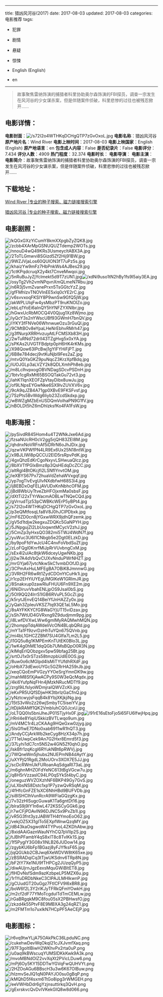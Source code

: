 
---
title: 猎凶风河谷(2017)
date: 2017-08-03
updated: 2017-08-03
categories: 电影推荐
tags:
- 犯罪
- 剧情
- 悬疑
- 惊悚

- English (English)
- en
---


> 故事聚焦雷纳饰演的捕猎者科里协助奥尔森饰演的FBI探员，调查一宗发生在风河谷的少女谋杀案，但是伴随案件侦破，科里悲惨的过往也被残忍掀开……

## **电影详情**：

**电影封面**：<img src="https://image.tmdb.org/t/p/w200/s72I2o4WTHKqDCHgQTP7zGvOxoL.jpg" alt="/s72I2o4WTHKqDCHgQTP7zGvOxoL.jpg" title="/s72I2o4WTHKqDCHgQTP7zGvOxoL.jpg">
**电影名称**：猎凶风河谷
**原产地片名**：Wind River
**电影上映时间**：2017-08-03
**电影上映国家**：English (English)
**原产地语言**：en
**包含成人内容**：False
**是否纪录片**：False
**电影评分**：7.434
**评分人数**：4909
**热门程度**：32.374
**电影时长**：
**电影导演**：
**电影主演**：
**电影简介**：故事聚焦雷纳饰演的捕猎者科里协助奥尔森饰演的FBI探员，调查一宗发生在风河谷的少女谋杀案，但是伴随案件侦破，科里悲惨的过往也被残忍掀开……

## **下载地址**：
[Wind River |专业的种子搜索、磁力链接搜索引擎](https://movie.amd794.com:2083/?search=Wind%20River&ordering=&mode=match_phrase&page_size=10&page=1)

[猎凶风河谷 |专业的种子搜索、磁力链接搜索引擎](https://movie.amd794.com:2083/?search=%E7%8C%8E%E5%87%B6%E9%A3%8E%E6%B2%B3%E8%B0%B7&ordering=&mode=match_phrase&page_size=10&page=1)
 

## **电影剧照**：
<img src="https://image.tmdb.org/t/p/original/kQGxGXzYiCumY8kmXXpgbZyZQK8.jpg" alt="/kQGxGXzYiCumY8kmXXpgbZyZQK8.jpg" title="/kQGxGXzYiCumY8kmXXpgbZyZQK8.jpg"><img src="https://image.tmdb.org/t/p/original/zcbb4XArMpGSNUQUZTdemp2WOTs.jpg" alt="/zcbb4XArMpGSNUQUZTdemp2WOTs.jpg" title="/zcbb4XArMpGSNUQUZTdemp2WOTs.jpg"><img src="https://image.tmdb.org/t/p/original/nnouD4wQ49KRs3UsmeycltABX3A.jpg" alt="/nnouD4wQ49KRs3UsmeycltABX3A.jpg" title="/nnouD4wQ49KRs3UsmeycltABX3A.jpg"><img src="https://image.tmdb.org/t/p/original/2ToTLGmwvi8SGizd5Zf2Hij91BW.jpg" alt="/2ToTLGmwvi8SGizd5Zf2Hij91BW.jpg" title="/2ToTLGmwvi8SGizd5Zf2Hij91BW.jpg"><img src="https://image.tmdb.org/t/p/original/9WZJVjaLos60QUION3fT7uPz5s.jpg" alt="/9WZJVjaLos60QUION3fT7uPz5s.jpg" title="/9WZJVjaLos60QUION3fT7uPz5s.jpg"><img src="https://image.tmdb.org/t/p/original/khaizYw9mFz7HbPnkWs4AJBes29.jpg" alt="/khaizYw9mFz7HbPnkWs4AJBes29.jpg" title="/khaizYw9mFz7HbPnkWs4AJBes29.jpg"><img src="https://image.tmdb.org/t/p/original/1ctKPqdcruqX2y4kt7CnveMwqoi.jpg" alt="/1ctKPqdcruqX2y4kt7CnveMwqoi.jpg" title="/1ctKPqdcruqX2y4kt7CnveMwqoi.jpg"><img src="https://image.tmdb.org/t/p/original/5nRuBuJyZjYcImekt5d9T7zUN1.jpg" alt="/5nRuBuJyZjYcImekt5d9T7zUN1.jpg" title="/5nRuBuJyZjYcImekt5d9T7zUN1.jpg"><img src="https://image.tmdb.org/t/p/original/xdNi9uso1tN2hBy1fs9I5aiy3EA.jpg" alt="/xdNi9uso1tN2hBy1fs9I5aiy3EA.jpg" title="/xdNi9uso1tN2hBy1fs9I5aiy3EA.jpg"><img src="https://image.tmdb.org/t/p/original/osyTg2Vh2vmNPqvnXmQLmeN7Rbu.jpg" alt="/osyTg2Vh2vmNPqvnXmQLmeN7Rbu.jpg" title="/osyTg2Vh2vmNPqvnXmQLmeN7Rbu.jpg"><img src="https://image.tmdb.org/t/p/original/n6R3j5vmZvanePrxn5TsGGtcYzZ.jpg" alt="/n6R3j5vmZvanePrxn5TsGGtcYzZ.jpg" title="/n6R3j5vmZvanePrxn5TsGGtcYzZ.jpg"><img src="https://image.tmdb.org/t/p/original/gfFMhlzvTNOVlnEE5xIq0cYE2rC.jpg" alt="/gfFMhlzvTNOVlnEE5xIq0cYE2rC.jpg" title="/gfFMhlzvTNOVlnEE5xIq0cYE2rC.jpg"><img src="https://image.tmdb.org/t/p/original/v6svvxoqFKSlY8P9wnSw9GfQ5jW.jpg" alt="/v6svvxoqFKSlY8P9wnSw9GfQ5jW.jpg" title="/v6svvxoqFKSlY8P9wnSw9GfQ5jW.jpg"><img src="https://image.tmdb.org/t/p/original/akWPLUIqFw4ysMbzPT9ruKNOIZo.jpg" alt="/akWPLUIqFw4ysMbzPT9ruKNOIZo.jpg" title="/akWPLUIqFw4ysMbzPT9ruKNOIZo.jpg"><img src="https://image.tmdb.org/t/p/original/ebLq1YoEi6aInQY5hYNFZYXNlbr.jpg" alt="/ebLq1YoEi6aInQY5hYNFZYXNlbr.jpg" title="/ebLq1YoEi6aInQY5hYNFZYXNlbr.jpg"><img src="https://image.tmdb.org/t/p/original/hGwxUcRbMOCQ4V0Qjug1Xz8Wjmo.jpg" alt="/hGwxUcRbMOCQ4V0Qjug1Xz8Wjmo.jpg" title="/hGwxUcRbMOCQ4V0Qjug1Xz8Wjmo.jpg"><img src="https://image.tmdb.org/t/p/original/iyQcY3s2nYWscUBf93GWmH7bnQV.jpg" alt="/iyQcY3s2nYWscUBf93GWmH7bnQV.jpg" title="/iyQcY3s2nYWscUBf93GWmH7bnQV.jpg"><img src="https://image.tmdb.org/t/p/original/iYKY3fFNVe06WhnwueOzu3rGuQl.jpg" alt="/iYKY3fFNVe06WhnwueOzu3rGuQl.jpg" title="/iYKY3fFNVe06WhnwueOzu3rGuQl.jpg"><img src="https://image.tmdb.org/t/p/original/9CMtBOv8eYpaLHeNrEbhvRMrh47.jpg" alt="/9CMtBOv8eYpaLHeNrEbhvRMrh47.jpg" title="/9CMtBOv8eYpaLHeNrEbhvRMrh47.jpg"><img src="https://image.tmdb.org/t/p/original/g3fNurpXRRHvzuyAtLFCMSXb83H.jpg" alt="/g3fNurpXRRHvzuyAtLFCMSXb83H.jpg" title="/g3fNurpXRRHvzuyAtLFCMSXb83H.jpg"><img src="https://image.tmdb.org/t/p/original/2wTuRNd72drlI43TZgHvg5x0xYA.jpg" alt="/2wTuRNd72drlI43TZgHvg5x0xYA.jpg" title="/2wTuRNd72drlI43TZgHvg5x0xYA.jpg"><img src="https://image.tmdb.org/t/p/original/sPKAs2UVGTFBdptp0pH6HK4rKMs.jpg" alt="/sPKAs2UVGTFBdptp0pH6HK4rKMs.jpg" title="/sPKAs2UVGTFBdptp0pH6HK4rKMs.jpg"><img src="https://image.tmdb.org/t/p/original/X98Qow63lPcBwj1gYIFYHiFjPT.jpg" alt="/X98Qow63lPcBwj1gYIFYHiFjPT.jpg" title="/X98Qow63lPcBwj1gYIFYHiFjPT.jpg"><img src="https://image.tmdb.org/t/p/original/6B8e784decj9vtKuNjbl9Fes2aZ.jpg" alt="/6B8e784decj9vtKuNjbl9Fes2aZ.jpg" title="/6B8e784decj9vtKuNjbl9Fes2aZ.jpg"><img src="https://image.tmdb.org/t/p/original/mtvQ0YaGKZ9puNqcZ3KrzXpfBdq.jpg" alt="/mtvQ0YaGKZ9puNqcZ3KrzXpfBdq.jpg" title="/mtvQ0YaGKZ9puNqcZ3KrzXpfBdq.jpg"><img src="https://image.tmdb.org/t/p/original/iUOJGLp3aLVZY2k8QDLXmhPh8eb.jpg" alt="/iUOJGLp3aLVZY2k8QDLXmhPh8eb.jpg" title="/iUOJGLp3aLVZY2k8QDLXmhPh8eb.jpg"><img src="https://image.tmdb.org/t/p/original/m8LclhvpxogOBVNDagSDcvPSDnH.jpg" alt="/m8LclhvpxogOBVNDagSDcvPSDnH.jpg" title="/m8LclhvpxogOBVNDagSDcvPSDnH.jpg"><img src="https://image.tmdb.org/t/p/original/1btv1cgRxMt65BSOQTakGu72vt3.jpg" alt="/1btv1cgRxMt65BSOQTakGu72vt3.jpg" title="/1btv1cgRxMt65BSOQTakGu72vt3.jpg"><img src="https://image.tmdb.org/t/p/original/iahK11qnXEOFZpVtayDibx8uwJu.jpg" alt="/iahK11qnXEOFZpVtayDibx8uwJu.jpg" title="/iahK11qnXEOFZpVtayDibx8uwJu.jpg"><img src="https://image.tmdb.org/t/p/original/of9LNpsEYGwNke6SX9lvZUVXV6v.jpg" alt="/of9LNpsEYGwNke6SX9lvZUVXV6v.jpg" title="/of9LNpsEYGwNke6SX9lvZUVXV6v.jpg"><img src="https://image.tmdb.org/t/p/original/9cA9qJZB4A71gp0XBvE9FKSFvsf.jpg" alt="/9cA9qJZB4A71gp0XBvE9FKSFvsf.jpg" title="/9cA9qJZB4A71gp0XBvE9FKSFvsf.jpg"><img src="https://image.tmdb.org/t/p/original/7SzPts5BvWdg6liyb23ZcdSkdxp.jpg" alt="/7SzPts5BvWdg6liyb23ZcdSkdxp.jpg" title="/7SzPts5BvWdg6liyb23ZcdSkdxp.jpg"><img src="https://image.tmdb.org/t/p/original/wBWZgMZbEnUSDQmVoIhaPN9G1fV.jpg" alt="/wBWZgMZbEnUSDQmVoIhaPN9G1fV.jpg" title="/wBWZgMZbEnUSDQmVoIhaPN9G1fV.jpg"><img src="https://image.tmdb.org/t/p/original/nBOLDt5hZ6mDhlzksfKo4FA1FsW.jpg" alt="/nBOLDt5hZ6mDhlzksfKo4FA1FsW.jpg" title="/nBOLDt5hZ6mDhlzksfKo4FA1FsW.jpg">

## **电影海报**：
<img src="https://image.tmdb.org/t/p/original/pySivdR845Hom4u4T2WNkJxe6Ad.jpg" alt="/pySivdR845Hom4u4T2WNkJxe6Ad.jpg" title="/pySivdR845Hom4u4T2WNkJxe6Ad.jpg"><img src="https://image.tmdb.org/t/p/original/fzsaNUcRH0cV2gg5rjQH83ZEI8M.jpg" alt="/fzsaNUcRH0cV2gg5rjQH83ZEI8M.jpg" title="/fzsaNUcRH0cV2gg5rjQH83ZEI8M.jpg"><img src="https://image.tmdb.org/t/p/original/qhdnxNoVRFnAf5iDRrN6oJhJDix.jpg" alt="/qhdnxNoVRFnAf5iDRrN6oJhJDix.jpg" title="/qhdnxNoVRFnAf5iDRrN6oJhJDix.jpg"><img src="https://image.tmdb.org/t/p/original/qzwVKPWfPN4LR9Ex6Ux25N18ntW.jpg" alt="/qzwVKPWfPN4LR9Ex6Ux25N18ntW.jpg" title="/qzwVKPWfPN4LR9Ex6Ux25N18ntW.jpg"><img src="https://image.tmdb.org/t/p/original/x9BJLIWI8pQCCU2ElD5rsRpvPdK.jpg" alt="/x9BJLIWI8pQCCU2ElD5rsRpvPdK.jpg" title="/x9BJLIWI8pQCCU2ElD5rsRpvPdK.jpg"><img src="https://image.tmdb.org/t/p/original/4gxQhzEdKrCgoNxyvLSHwuaQlcz.jpg" alt="/4gxQhzEdKrCgoNxyvLSHwuaQlcz.jpg" title="/4gxQhzEdKrCgoNxyvLSHwuaQlcz.jpg"><img src="https://image.tmdb.org/t/p/original/8bXVTfPGlxBmz8p3QsHEdqDcZCC.jpg" alt="/8bXVTfPGlxBmz8p3QsHEdqDcZCC.jpg" title="/8bXVTfPGlxBmz8p3QsHEdqDcZCC.jpg"><img src="https://image.tmdb.org/t/p/original/aItRgl4BtOKcjfi2LSNfIYnvtOM.jpg" alt="/aItRgl4BtOKcjfi2LSNfIYnvtOM.jpg" title="/aItRgl4BtOKcjfi2LSNfIYnvtOM.jpg"><img src="https://image.tmdb.org/t/p/original/ieXBYS67Px72huaVdZehaWVxgqf.jpg" alt="/ieXBYS67Px72huaVdZehaWVxgqf.jpg" title="/ieXBYS67Px72huaVdZehaWVxgqf.jpg"><img src="https://image.tmdb.org/t/p/original/yp7ogTlvEvgUIvNXdbfwH68S3i4.jpg" alt="/yp7ogTlvEvgUIvNXdbfwH68S3i4.jpg" title="/yp7ogTlvEvgUIvNXdbfwH68S3i4.jpg"><img src="https://image.tmdb.org/t/p/original/ij8EBDxOqFELjAVUDxKnNbhcOFM.jpg" alt="/ij8EBDxOqFELjAVUDxKnNbhcOFM.jpg" title="/ij8EBDxOqFELjAVUDxKnNbhcOFM.jpg"><img src="https://image.tmdb.org/t/p/original/jBd8WbUyTtveZbHFOjxmMa0sbsF.jpg" alt="/jBd8WbUyTtveZbHFOjxmMa0sbsF.jpg" title="/jBd8WbUyTtveZbHFOjxmMa0sbsF.jpg"><img src="https://image.tmdb.org/t/p/original/dXtTi22xTYrWacmAOBLwTNQeCQd.jpg" alt="/dXtTi22xTYrWacmAOBLwTNQeCQd.jpg" title="/dXtTi22xTYrWacmAOBLwTNQeCQd.jpg"><img src="https://image.tmdb.org/t/p/original/gVrrudTjz53pCWBKcWErP5yBPt4.jpg" alt="/gVrrudTjz53pCWBKcWErP5yBPt4.jpg" title="/gVrrudTjz53pCWBKcWErP5yBPt4.jpg"><img src="https://image.tmdb.org/t/p/original/s72I2o4WTHKqDCHgQTP7zGvOxoL.jpg" alt="/s72I2o4WTHKqDCHgQTP7zGvOxoL.jpg" title="/s72I2o4WTHKqDCHgQTP7zGvOxoL.jpg"><img src="https://image.tmdb.org/t/p/original/p3eQMtfosqLfa8V8J0hJCIPDbxk.jpg" alt="/p3eQMtfosqLfa8V8J0hJCIPDbxk.jpg" title="/p3eQMtfosqLfa8V8J0hJCIPDbxk.jpg"><img src="https://image.tmdb.org/t/p/original/mF6ZD0cn8jYGxwWRX9jdhQFzemk.jpg" alt="/mF6ZD0cn8jYGxwWRX9jdhQFzemk.jpg" title="/mF6ZD0cn8jYGxwWRX9jdhQFzemk.jpg"><img src="https://image.tmdb.org/t/p/original/gV5d1tdjw2kegxuZDQKc5GaNPYH.jpg" alt="/gV5d1tdjw2kegxuZDQKc5GaNPYH.jpg" title="/gV5d1tdjw2kegxuZDQKc5GaNPYH.jpg"><img src="https://image.tmdb.org/t/p/original/5JNpgujZl2LbUoqwntMCycV2zhJ.jpg" alt="/5JNpgujZl2LbUoqwntMCycV2zhJ.jpg" title="/5JNpgujZl2LbUoqwntMCycV2zhJ.jpg"><img src="https://image.tmdb.org/t/p/original/5CmZp3yHxsQO382mi5TWJ4WdN7f.jpg" alt="/5CmZp3yHxsQO382mi5TWJ4WdN7f.jpg" title="/5CmZp3yHxsQO382mi5TWJ4WdN7f.jpg"><img src="https://image.tmdb.org/t/p/original/yuWuc3U6I1CNbgb5e2Dgt0ELzkD.jpg" alt="/yuWuc3U6I1CNbgb5e2Dgt0ELzkD.jpg" title="/yuWuc3U6I1CNbgb5e2Dgt0ELzkD.jpg"><img src="https://image.tmdb.org/t/p/original/by9poFfdYwJcU4C4nvFoVbdSuZf.jpg" alt="/by9poFfdYwJcU4C4nvFoVbdSuZf.jpg" title="/by9poFfdYwJcU4C4nvFoVbdSuZf.jpg"><img src="https://image.tmdb.org/t/p/original/zLoFQgl0KnrfMlJpRrVUvbngCxM.jpg" alt="/zLoFQgl0KnrfMlJpRrVUvbngCxM.jpg" title="/zLoFQgl0KnrfMlJpRrVUvbngCxM.jpg"><img src="https://image.tmdb.org/t/p/original/sEx4l2ulAc8tjkW6dceyUgwNKb.jpg" alt="/sEx4l2ulAc8tjkW6dceyUgwNKb.jpg" title="/sEx4l2ulAc8tjkW6dceyUgwNKb.jpg"><img src="https://image.tmdb.org/t/p/original/jl2w7A4dVbQvCUXvNnduPWrNHZT.jpg" alt="/jl2w7A4dVbQvCUXvNnduPWrNHZT.jpg" title="/jl2w7A4dVbQvCUXvNnduPWrNHZT.jpg"><img src="https://image.tmdb.org/t/p/original/mrGYja67jvtcNkwSkC1vmbDOfJD.jpg" alt="/mrGYja67jvtcNkwSkC1vmbDOfJD.jpg" title="/mrGYja67jvtcNkwSkC1vmbDOfJD.jpg"><img src="https://image.tmdb.org/t/p/original/3CPmAxHuLMFEgBA7OBiK8JmnnwG.jpg" alt="/3CPmAxHuLMFEgBA7OBiK8JmnnwG.jpg" title="/3CPmAxHuLMFEgBA7OBiK8JmnnwG.jpg"><img src="https://image.tmdb.org/t/p/original/3VRH2FR6wRt1ZydCDOnYtCuHk1i.jpg" alt="/3VRH2FR6wRt1ZydCDOnYtCuHk1i.jpg" title="/3VRH2FR6wRt1ZydCDOnYtCuHk1i.jpg"><img src="https://image.tmdb.org/t/p/original/r1cp2EHYiUYEgUMGIKeW1GRImJR.jpg" alt="/r1cp2EHYiUYEgUMGIKeW1GRImJR.jpg" title="/r1cp2EHYiUYEgUMGIKeW1GRImJR.jpg"><img src="https://image.tmdb.org/t/p/original/8Snakxup0zawRluFHUU6Fn9XE2m.jpg" alt="/8Snakxup0zawRluFHUU6Fn9XE2m.jpg" title="/8Snakxup0zawRluFHUU6Fn9XE2m.jpg"><img src="https://image.tmdb.org/t/p/original/6NiDiruvVbahENLjpOS9Jsal0bS.jpg" alt="/6NiDiruvVbahENLjpOS9Jsal0bS.jpg" title="/6NiDiruvVbahENLjpOS9Jsal0bS.jpg"><img src="https://image.tmdb.org/t/p/original/5OI9QQ24lrrS1IGB6RVuPL5GcZl.jpg" alt="/5OI9QQ24lrrS1IGB6RVuPL5GcZl.jpg" title="/5OI9QQ24lrrS1IGB6RVuPL5GcZl.jpg"><img src="https://image.tmdb.org/t/p/original/k5rytJEnvEQ14BeiYfJnHAZZy0x.jpg" alt="/k5rytJEnvEQ14BeiYfJnHAZZy0x.jpg" title="/k5rytJEnvEQ14BeiYfJnHAZZy0x.jpg"><img src="https://image.tmdb.org/t/p/original/yQah3ZpleuVKSZ7tq93QE1aL5Mo.jpg" alt="/yQah3ZpleuVKSZ7tq93QE1aL5Mo.jpg" title="/yQah3ZpleuVKSZ7tq93QE1aL5Mo.jpg"><img src="https://image.tmdb.org/t/p/original/8sAYFKKYCfG8WaGYjUT15viDzax.jpg" alt="/8sAYFKKYCfG8WaGYjUT15viDzax.jpg" title="/8sAYFKKYCfG8WaGYjUT15viDzax.jpg"><img src="https://image.tmdb.org/t/p/original/sSh7WtUD4GVRxng9Z9dudjmm9pg.jpg" alt="/sSh7WtUD4GVRxng9Z9dudjmm9pg.jpg" title="/sSh7WtUD4GVRxng9Z9dudjmm9pg.jpg"><img src="https://image.tmdb.org/t/p/original/i8LwfDVXwLWw6gmIMyRAQMwhMQN.jpg" alt="/i8LwfDVXwLWw6gmIMyRAQMwhMQN.jpg" title="/i8LwfDVXwLWw6gmIMyRAQMwhMQN.jpg"><img src="https://image.tmdb.org/t/p/original/2homppTdqAWdeliVcON4BLqbQRd.jpg" alt="/2homppTdqAWdeliVcON4BLqbQRd.jpg" title="/2homppTdqAWdeliVcON4BLqbQRd.jpg"><img src="https://image.tmdb.org/t/p/original/mYTa1Ff9zvrDzHhTuYQn675QVnb.jpg" alt="/mYTa1Ff9zvrDzHhTuYQn675QVnb.jpg" title="/mYTa1Ff9zvrDzHhTuYQn675QVnb.jpg"><img src="https://image.tmdb.org/t/p/original/mi4bL1GHCZZBM7SU4GIfa7Lm2L5.jpg" alt="/mi4bL1GHCZZBM7SU4GIfa7Lm2L5.jpg" title="/mi4bL1GHCZZBM7SU4GIfa7Lm2L5.jpg"><img src="https://image.tmdb.org/t/p/original/l1GQ5u8g1KMPEmKnTUtEK0BIo3L.jpg" alt="/l1GQ5u8g1KMPEmKnTUtEK0BIo3L.jpg" title="/l1GQ5u8g1KMPEmKnTUtEK0BIo3L.jpg"><img src="https://image.tmdb.org/t/p/original/1wK4g0hME1dqQGb7UMsBQpO0R3N.jpg" alt="/1wK4g0hME1dqQGb7UMsBQpO0R3N.jpg" title="/1wK4g0hME1dqQGb7UMsBQpO0R3N.jpg"><img src="https://image.tmdb.org/t/p/original/kIMqErlQObzgxv5pw59bfag25Bt.jpg" alt="/kIMqErlQObzgxv5pw59bfag25Bt.jpg" title="/kIMqErlQObzgxv5pw59bfag25Bt.jpg"><img src="https://image.tmdb.org/t/p/original/srtOJ1x0rSTzs58tmzpbUdIE0OS.jpg" alt="/srtOJ1x0rSTzs58tmzpbUdIE0OS.jpg" title="/srtOJ1x0rSTzs58tmzpbUdIE0OS.jpg"><img src="https://image.tmdb.org/t/p/original/8uw0o6cMGIpd4IsMiTYUfdhRXdF.jpg" alt="/8uw0o6cMGIpd4IsMiTYUfdhRXdF.jpg" title="/8uw0o6cMGIpd4IsMiTYUfdhRXdF.jpg"><img src="https://image.tmdb.org/t/p/original/oHbX73dEwoUYGc5GZRrHA259rJb.jpg" alt="/oHbX73dEwoUYGc5GZRrHA259rJb.jpg" title="/oHbX73dEwoUYGc5GZRrHA259rJb.jpg"><img src="https://image.tmdb.org/t/p/original/xeqCQoEmPVGzyYYOeSrgYmnDK9w.jpg" alt="/xeqCQoEmPVGzyYYOeSrgYmnDK9w.jpg" title="/xeqCQoEmPVGzyYYOeSrgYmnDK9w.jpg"><img src="https://image.tmdb.org/t/p/original/mahM8SfXjAwACPy9S0W3eQcMqdx.jpg" alt="/mahM8SfXjAwACPy9S0W3eQcMqdx.jpg" title="/mahM8SfXjAwACPy9S0W3eQcMqdx.jpg"><img src="https://image.tmdb.org/t/p/original/4ki6YufpNqFHn4jMzkNRucMDTf9.jpg" alt="/4ki6YufpNqFHn4jMzkNRucMDTf9.jpg" title="/4ki6YufpNqFHn4jMzkNRucMDTf9.jpg"><img src="https://image.tmdb.org/t/p/original/zrgI9iLfsIyoWDmjraIQWVZcKli.jpg" alt="/zrgI9iLfsIyoWDmjraIQWVZcKli.jpg" title="/zrgI9iLfsIyoWDmjraIQWVZcKli.jpg"><img src="https://image.tmdb.org/t/p/original/eKxPR5UQfSDjwHK3tbrIzGaCfnQ.jpg" alt="/eKxPR5UQfSDjwHK3tbrIzGaCfnQ.jpg" title="/eKxPR5UQfSDjwHK3tbrIzGaCfnQ.jpg"><img src="https://image.tmdb.org/t/p/original/yNztcwyjsFqqB4k8YbjXKjkjiNg.jpg" alt="/yNztcwyjsFqqB4k8YbjXKjkjiNg.jpg" title="/yNztcwyjsFqqB4k8YbjXKjkjiNg.jpg"><img src="https://image.tmdb.org/t/p/original/15tS3vWo2z26wjSmbyTC5iseiYV.jpg" alt="/15tS3vWo2z26wjSmbyTC5iseiYV.jpg" title="/15tS3vWo2z26wjSmbyTC5iseiYV.jpg"><img src="https://image.tmdb.org/t/p/original/itDjikRAMf1QK2VmbIuhCQ0JcxU.jpg" alt="/itDjikRAMf1QK2VmbIuhCQ0JcxU.jpg" title="/itDjikRAMf1QK2VmbIuhCQ0JcxU.jpg"><img src="https://image.tmdb.org/t/p/original/oLTQQ0Is5bniJheJP01STjyHx0F.jpg" alt="/oLTQQ0Is5bniJheJP01STjyHx0F.jpg" title="/oLTQQ0Is5bniJheJP01STjyHx0F.jpg"><img src="https://image.tmdb.org/t/p/original/91rE16sEtoFjo5i65FU6IfwjHpq.jpg" alt="/91rE16sEtoFjo5i65FU6IfwjHpq.jpg" title="/91rE16sEtoFjo5i65FU6IfwjHpq.jpg"><img src="https://image.tmdb.org/t/p/original/rRnl4e8YiqiUSkkizBVTLwqo9um.jpg" alt="/rRnl4e8YiqiUSkkizBVTLwqo9um.jpg" title="/rRnl4e8YiqiUSkkizBVTLwqo9um.jpg"><img src="https://image.tmdb.org/t/p/original/mV4MC1r4LzCKAAg9HQeGxw0zjyg.jpg" alt="/mV4MC1r4LzCKAAg9HQeGxw0zjyg.jpg" title="/mV4MC1r4LzCKAAg9HQeGxw0zjyg.jpg"><img src="https://image.tmdb.org/t/p/original/5lsGfIwE7DNo0xab6911wR1hQT3.jpg" alt="/5lsGfIwE7DNo0xab6911wR1hQT3.jpg" title="/5lsGfIwE7DNo0xab6911wR1hQT3.jpg"><img src="https://image.tmdb.org/t/p/original/AndyCCjArkWb2keCyg8HzX34p7h.jpg" alt="/AndyCCjArkWb2keCyg8HzX34p7h.jpg" title="/AndyCCjArkWb2keCyg8HzX34p7h.jpg"><img src="https://image.tmdb.org/t/p/original/7T1eUwpCek9An7G2Hxr8Emrd5f3.jpg" alt="/7T1eUwpCek9An7G2Hxr8Emrd5f3.jpg" title="/7T1eUwpCek9An7G2Hxr8Emrd5f3.jpg"><img src="https://image.tmdb.org/t/p/original/37Lyhi1dC7cn5N52w4GN5Zf0qhO.jpg" alt="/37Lyhi1dC7cn5N52w4GN5Zf0qhO.jpg" title="/37Lyhi1dC7cn5N52w4GN5Zf0qhO.jpg"><img src="https://image.tmdb.org/t/p/original/lskBfr1zqKcgl6RYukNBt6pRWVj.jpg" alt="/lskBfr1zqKcgl6RYukNBt6pRWVj.jpg" title="/lskBfr1zqKcgl6RYukNBt6pRWVj.jpg"><img src="https://image.tmdb.org/t/p/original/7WQneWm5jhubs2NUEPmNB4dAytY.jpg" alt="/7WQneWm5jhubs2NUEPmNB4dAytY.jpg" title="/7WQneWm5jhubs2NUEPmNB4dAytY.jpg"><img src="https://image.tmdb.org/t/p/original/uXYPjQ1RgdL2MoUOrv3XOX7E5JJ.jpg" alt="/uXYPjQ1RgdL2MoUOrv3XOX7E5JJ.jpg" title="/uXYPjQ1RgdL2MoUOrv3XOX7E5JJ.jpg"><img src="https://image.tmdb.org/t/p/original/scDcRWmUkFURoanAqSdgaRI73aL.jpg" alt="/scDcRWmUkFURoanAqSdgaRI73aL.jpg" title="/scDcRWmUkFURoanAqSdgaRI73aL.jpg"><img src="https://image.tmdb.org/t/p/original/m6ghnMHZOFdYeNC613tBgVGcw7u.jpg" alt="/m6ghnMHZOFdYeNC613tBgVGcw7u.jpg" title="/m6ghnMHZOFdYeNC613tBgVGcw7u.jpg"><img src="https://image.tmdb.org/t/p/original/q8H5rVzzasIC94LP0qSYkSt4byC.jpg" alt="/q8H5rVzzasIC94LP0qSYkSt4byC.jpg" title="/q8H5rVzzasIC94LP0qSYkSt4byC.jpg"><img src="https://image.tmdb.org/t/p/original/oneguzWVZOXzhNF6BKP49Gy7GvS.jpg" alt="/oneguzWVZOXzhNF6BKP49Gy7GvS.jpg" title="/oneguzWVZOXzhNF6BKP49Gy7GvS.jpg"><img src="https://image.tmdb.org/t/p/original/uLXbsNS8Dstc1xp1P7yzwQvRSqM.jpg" alt="/uLXbsNS8Dstc1xp1P7yzwQvRSqM.jpg" title="/uLXbsNS8Dstc1xp1P7yzwQvRSqM.jpg"><img src="https://image.tmdb.org/t/p/original/4fHfcGnFZE1sXC6NhHBd9BUFVDb.jpg" alt="/4fHfcGnFZE1sXC6NhHBd9BUFVDb.jpg" title="/4fHfcGnFZE1sXC6NhHBd9BUFVDb.jpg"><img src="https://image.tmdb.org/t/p/original/si8ISHCIhVunRcrA9WFlaGQzgKx.jpg" alt="/si8ISHCIhVunRcrA9WFlaGQzgKx.jpg" title="/si8ISHCIhVunRcrA9WFlaGQzgKx.jpg"><img src="https://image.tmdb.org/t/p/original/7v32zHISugcGuwaK1Ta6gntDt16.jpg" alt="/7v32zHISugcGuwaK1Ta6gntDt16.jpg" title="/7v32zHISugcGuwaK1Ta6gntDt16.jpg"><img src="https://image.tmdb.org/t/p/original/blraS9j9IY1n6wL472KSSCyGGk6.jpg" alt="/blraS9j9IY1n6wL472KSSCyGGk6.jpg" title="/blraS9j9IY1n6wL472KSSCyGGk6.jpg"><img src="https://image.tmdb.org/t/p/original/r7wCFjPDAvlN96DJNC5x9PxZb1l.jpg" alt="/r7wCFjPDAvlN96DJNC5x9PxZb1l.jpg" title="/r7wCFjPDAvlN96DJNC5x9PxZb1l.jpg"><img src="https://image.tmdb.org/t/p/original/vR5G3fnt3yzJABWTH4tYmoEoO62.jpg" alt="/vR5G3fnt3yzJABWTH4tYmoEoO62.jpg" title="/vR5G3fnt3yzJABWTH4tYmoEoO62.jpg"><img src="https://image.tmdb.org/t/p/original/vekjOZ5X31gITo5EXpfWnwQzqMY.jpg" alt="/vekjOZ5X31gITo5EXpfWnwQzqMY.jpg" title="/vekjOZ5X31gITo5EXpfWnwQzqMY.jpg"><img src="https://image.tmdb.org/t/p/original/dB43kaOsgwoW4TYPvoL4ZKDhAbw.jpg" alt="/dB43kaOsgwoW4TYPvoL4ZKDhAbw.jpg" title="/dB43kaOsgwoW4TYPvoL4ZKDhAbw.jpg"><img src="https://image.tmdb.org/t/p/original/8xidAAiGaznWauNYhCQ7pVIIp2S.jpg" alt="/8xidAAiGaznWauNYhCQ7pVIIp2S.jpg" title="/8xidAAiGaznWauNYhCQ7pVIIp2S.jpg"><img src="https://image.tmdb.org/t/p/original/tJBhPFambY4qS8xIT8c8TvIKk1S.jpg" alt="/tJBhPFambY4qS8xIT8c8TvIKk1S.jpg" title="/tJBhPFambY4qS8xIT8c8TvIKk1S.jpg"><img src="https://image.tmdb.org/t/p/original/1f5PygIY3G08x1lNLB26JUDow14.jpg" alt="/1f5PygIY3G08x1lNLB26JUDow14.jpg" title="/1f5PygIY3G08x1lNLB26JUDow14.jpg"><img src="https://image.tmdb.org/t/p/original/zgybKU6bFp1BGazj8yFJYfksF65.jpg" alt="/zgybKU6bFp1BGazj8yFJYfksF65.jpg" title="/zgybKU6bFp1BGazj8yFJYfksF65.jpg"><img src="https://image.tmdb.org/t/p/original/jqQGUkb2CBJwq6XeWDVW8tK65xe.jpg" alt="/jqQGUkb2CBJwq6XeWDVW8tK65xe.jpg" title="/jqQGUkb2CBJwq6XeWDVW8tK65xe.jpg"><img src="https://image.tmdb.org/t/p/original/zBSRADqiCq3tTjwUKSdnv6TRp8N.jpg" alt="/zBSRADqiCq3tTjwUKSdnv6TRp8N.jpg" title="/zBSRADqiCq3tTjwUKSdnv6TRp8N.jpg"><img src="https://image.tmdb.org/t/p/original/bF2tY7Xe1NU9fTHPCg2JUzqQyP5.jpg" alt="/bF2tY7Xe1NU9fTHPCg2JUzqQyP5.jpg" title="/bF2tY7Xe1NU9fTHPCg2JUzqQyP5.jpg"><img src="https://image.tmdb.org/t/p/original/diwAUjrnJgzEexsMquGWiBItET8.jpg" alt="/diwAUjrnJgzEexsMquGWiBItET8.jpg" title="/diwAUjrnJgzEexsMquGWiBItET8.jpg"><img src="https://image.tmdb.org/t/p/original/flHDvNsfSdm9azKzbpeLP5MZX6u.jpg" alt="/flHDvNsfSdm9azKzbpeLP5MZX6u.jpg" title="/flHDvNsfSdm9azKzbpeLP5MZX6u.jpg"><img src="https://image.tmdb.org/t/p/original/1r1YuDRDbNkeC3ClPAJLMHlkwnP.jpg" alt="/1r1YuDRDbNkeC3ClPAJLMHlkwnP.jpg" title="/1r1YuDRDbNkeC3ClPAJLMHlkwnP.jpg"><img src="https://image.tmdb.org/t/p/original/gCUudGT20uGgz7FtICFV9l6xBR8.jpg" alt="/gCUudGT20uGgz7FtICFV9l6xBR8.jpg" title="/gCUudGT20uGgz7FtICFV9l6xBR8.jpg"><img src="https://image.tmdb.org/t/p/original/boW6f2L3Y2rIKJyTFRkQFmYOwkH.jpg" alt="/boW6f2L3Y2rIKJyTFRkQFmYOwkH.jpg" title="/boW6f2L3Y2rIKJyTFRkQFmYOwkH.jpg"><img src="https://image.tmdb.org/t/p/original/m2cf2dF77YMoTcgduITdTmCEMLw.jpg" alt="/m2cf2dF77YMoTcgduITdTmCEMLw.jpg" title="/m2cf2dF77YMoTcgduITdTmCEMLw.jpg"><img src="https://image.tmdb.org/t/p/original/rGaBRgqkM9C8fou05sX2PBHwsfO.jpg" alt="/rGaBRgqkM9C8fou05sX2PBHwsfO.jpg" title="/rGaBRgqkM9C8fou05sX2PBHwsfO.jpg"><img src="https://image.tmdb.org/t/p/original/zkzd4k55PtvF8E9MBXA3g24qRZ1.jpg" alt="/zkzd4k55PtvF8E9MBXA3g24qRZ1.jpg" title="/zkzd4k55PtvF8E9MBXA3g24qRZ1.jpg"><img src="https://image.tmdb.org/t/p/original/m2FMTm1o7uxlkN7HCpPF5AeCEjP.jpg" alt="/m2FMTm1o7uxlkN7HCpPF5AeCEjP.jpg" title="/m2FMTm1o7uxlkN7HCpPF5AeCEjP.jpg">

## **电影图标**：
<img src="https://image.tmdb.org/t/p/original/r6vq9twYLjA75OAkPkC36LpduNC.png" alt="/r6vq9twYLjA75OAkPkC36LpduNC.png" title="/r6vq9twYLjA75OAkPkC36LpduNC.png"><img src="https://image.tmdb.org/t/p/original/cukehwDevWqOkqI21cJXJvmfXaq.png" alt="/cukehwDevWqOkqI21cJXJvmfXaq.png" title="/cukehwDevWqOkqI21cJXJvmfXaq.png"><img src="https://image.tmdb.org/t/p/original/97F3goltlBiwH2WKhvPx2rta0uP.png" alt="/97F3goltlBiwH2WKhvPx2rta0uP.png" title="/97F3goltlBiwH2WKhvPx2rta0uP.png"><img src="https://image.tmdb.org/t/p/original/u0aq9kBWscuqYUMSIDKkKwk9A3k.png" alt="/u0aq9kBWscuqYUMSIDKkKwk9A3k.png" title="/u0aq9kBWscuqYUMSIDKkKwk9A3k.png"><img src="https://image.tmdb.org/t/p/original/mvoMBNdOlZ2vvXqXt2PVicLDuw6.png" alt="/mvoMBNdOlZ2vvXqXt2PVicLDuw6.png" title="/mvoMBNdOlZ2vvXqXt2PVicLDuw6.png"><img src="https://image.tmdb.org/t/p/original/mPj6Oy5KY15DDTwYGVqFwQUHVYt.png" alt="/mPj6Oy5KY15DDTwYGVqFwQUHVYt.png" title="/mPj6Oy5KY15DDTwYGVqFwQUHVYt.png"><img src="https://image.tmdb.org/t/p/original/2HZOoAGu6BBscH3u3w6K67OlBuw.png" alt="/2HZOoAGu6BBscH3u3w6K67OlBuw.png" title="/2HZOoAGu6BBscH3u3w6K67OlBuw.png"><img src="https://image.tmdb.org/t/p/original/hIzmvSeJlQ1qN0PAYJO0su0gBqP.png" alt="/hIzmvSeJlQ1qN0PAYJO0su0gBqP.png" title="/hIzmvSeJlQ1qN0PAYJO0su0gBqP.png"><img src="https://image.tmdb.org/t/p/original/kMQhD5f4sxm6TtGo8ipg3rWMGEH.png" alt="/kMQhD5f4sxm6TtGo8ipg3rWMGEH.png" title="/kMQhD5f4sxm6TtGo8ipg3rWMGEH.png"><img src="https://image.tmdb.org/t/p/original/eeVWHbDdr6gYzjnsuttirkq3QvH.png" alt="/eeVWHbDdr6gYzjnsuttirkq3QvH.png" title="/eeVWHbDdr6gYzjnsuttirkq3QvH.png"><img src="https://image.tmdb.org/t/p/original/gExrskvcQvDvIVKekGIQ8w8d066.png" alt="/gExrskvcQvDvIVKekGIQ8w8d066.png" title="/gExrskvcQvDvIVKekGIQ8w8d066.png">
